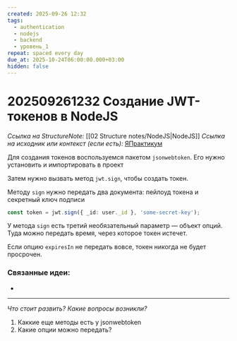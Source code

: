 ```yaml
---
created: 2025-09-26 12:32
tags:
  - authentication
  - nodejs
  - backend
  - уровень_1
repeat: spaced every day
due_at: 2025-10-24T06:00:00.000+03:00
hidden: false
---
```

# 202509261232 Создание JWT-токенов в NodeJS

*Ссылка на StructureNote:* [[02 Structure notes/NodeJS|NodeJS]]
*Ссылка на исходник или контекст (если есть):* [ЯПрактикум](https://practicum.yandex.ru/learn/backend-nodejs/courses/16b47298-e20d-4fde-9619-1ab305039a00/sprints/564238/topics/a4928f0d-5f69-4053-bea3-fa90d3a2a89f/lessons/222d3040-6e86-4bf3-98c4-fbae87e62d07/)

Для создания токенов воспользуемся пакетом `jsonwebtoken`. Его нужно установить и импортировать в проект

Затем нужно вызвать метод `jwt.sign`, чтобы создать токен.

Методу `sign` нужно передать два документа: пейлоуд токена и секретный ключ подписи

```ts
const token = jwt.sign({ _id: user._id }, 'some-secret-key');
```

У метода `sign` есть третий необязательный параметр — объект опций. Туда можно передать время, через которое токен истечет.

Если опцию `expiresIn` не передать вовсе, токен никогда не будет просрочен.

### Связанные идеи:

* 

---

*Что стоит развить? Какие вопросы возникли?*
1) Каккие еще методы есть у jsonwebtoken
2) Какие опции можно передать?

